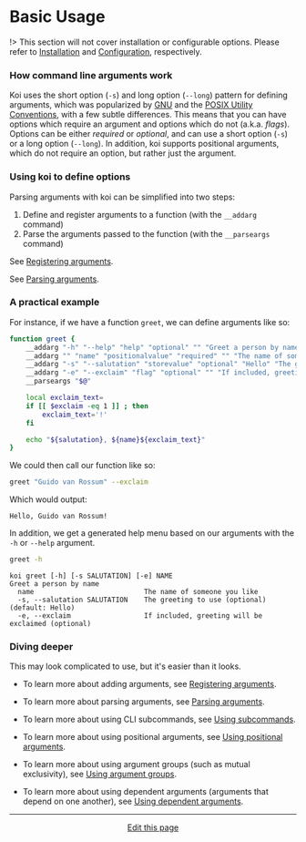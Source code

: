 # Basic Usage
!> This section will not cover installation or configurable options. Please refer to [Installation](/installation) and [Configuration](/configuration), respectively.

### How command line arguments work
Koi uses the short option (`-s`) and long option (`--long`) pattern for defining arguments, which was popularized by [GNU](https://www.gnu.org/home.en.html) and the [POSIX Utility Conventions](https://pubs.opengroup.org/onlinepubs/9699919799/basedefs/V1_chap12.html), with a few subtle differences. This means that you can have options which require an argument and options which do not (a.k.a. _flags_). Options can be either _required_ or _optional_, and can use a short option (`-s`) or a long option (`--long`). In addition, koi supports positional arguments, which do not require an option, but rather just the argument.

### Using koi to define options
Parsing arguments with koi can be simplified into two steps:
1. Define and register arguments to a function (with the `__addarg` command)
2. Parse the arguments passed to the function (with the `__parseargs` command)

See [Registering arguments](/registering_arguments).

See [Parsing arguments](/parsing_arguments).

### A practical example
For instance, if we have a function `greet`, we can define arguments like so:
```bash
function greet {
	__addarg "-h" "--help" "help" "optional" "" "Greet a person by name"
	__addarg "" "name" "positionalvalue" "required" "" "The name of someone you like"
	__addarg "-s" "--salutation" "storevalue" "optional" "Hello" "The greeting to use"
	__addarg "-e" "--exclaim" "flag" "optional" "" "If included, greeting will be exclaimed"
	__parseargs "$@"

	local exclaim_text=
	if [[ $exclaim -eq 1 ]] ; then
		exclaim_text='!'
	fi

	echo "${salutation}, ${name}${exclaim_text}"
}
```
We could then call our function like so:
```bash
greet "Guido van Rossum" --exclaim
```
Which would output:
```
Hello, Guido van Rossum!
```
In addition, we get a generated help menu based on our arguments with the `-h` or `--help` argument.
```bash
greet -h
```
```
koi greet [-h] [-s SALUTATION] [-e] NAME 
Greet a person by name
  name                           The name of someone you like 
  -s, --salutation SALUTATION    The greeting to use (optional) (default: Hello)
  -e, --exclaim                  If included, greeting will be exclaimed (optional)
```

### Diving deeper
This may look complicated to use, but it's easier than it looks.

* To learn more about adding arguments, see [Registering arguments](/registering_arguments).

* To learn more about parsing arguments, see [Parsing arguments](/parsing_arguments).

* To learn more about using CLI subcommands, see [Using subcommands](/using_subcommands).

* To learn more about using positional arguments, see [Using positional arguments](/using_positional_arguments).

* To learn more about using argument groups (such as mutual exclusivity), see [Using argument groups](/using_argument_groups).

* To learn more about using dependent arguments (arguments that depend on one another), see [Using dependent arguments](/using_dependent_arguments).

<hr>
<div style="text-align:center">
	<a class="edit-link" href="https://github.com/wcarhart/docs/blob/master/docs/koi/basic_usage.md" target="_blank"><i class="fas fa-edit"></i> Edit this page</a>
</div>